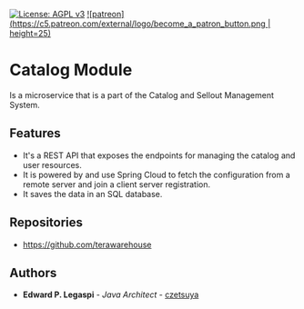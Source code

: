 [![License: AGPL v3](https://img.shields.io/badge/License-AGPL%20v3-blue.svg)](https://www.gnu.org/licenses/agpl-3.0)
[![patreon](https://c5.patreon.com/external/logo/become_a_patron_button.png | height=25)](https://www.patreon.com/bePatron?u=12280211)

# Catalog Module

Is a microservice that is a part of the Catalog and Sellout Management System.

## Features

 - It's a REST API that exposes the endpoints for managing the catalog and user resources. 
 - It is powered by and use Spring Cloud to fetch the configuration from a remote server and join a client server registration.
 - It saves the data in an SQL database.

## Repositories

 - https://github.com/terawarehouse
 
## Authors

 * **Edward P. Legaspi** - *Java Architect* - [czetsuya](https://github.com/czetsuya)

